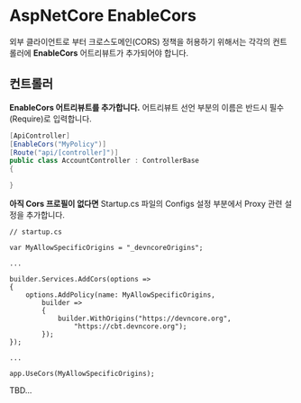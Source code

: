 # AspNetCore EnableCors

외부 클라이언트로 부터 크로스도메인(CORS) 정책을 허용하기 위해서는 각각의 컨트롤러에 **EnableCors** 어트리뷰트가 추가되어야 합니다.

## 컨트롤러
**EnableCors 어트리뷰트를 추가합니다.** 어트리뷰트 선언 부분의 이름은 반드시 필수(Require)로 입력합니다.

```csharp
[ApiController]
[EnableCors("MyPolicy")]
[Route("api/[controller]")]
public class AccountController : ControllerBase
{

}
```
**아직 Cors 프로필이 없다면** Startup.cs 파일의 Configs 설정 부분에서 Proxy 관련 설정을 추가합니다.

```
// startup.cs

var MyAllowSpecificOrigins = "_devncoreOrigins";

...

builder.Services.AddCors(options => 
{
    options.AddPolicy(name: MyAllowSpecificOrigins,
        builder => 
        {
            builder.WithOrigins("https://devncore.org",
                "https://cbt.devncore.org");
        });
});

...

app.UseCors(MyAllowSpecificOrigins);
```

TBD...
